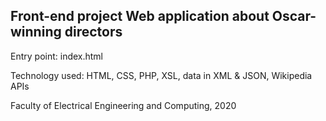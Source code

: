 Front-end project 
Web application about Oscar-winning directors
-----------------------------------------------
Entry point: index.html

Technology used: HTML, CSS, PHP, XSL, data in XML & JSON, Wikipedia APIs

Faculty of Electrical Engineering and Computing, 2020